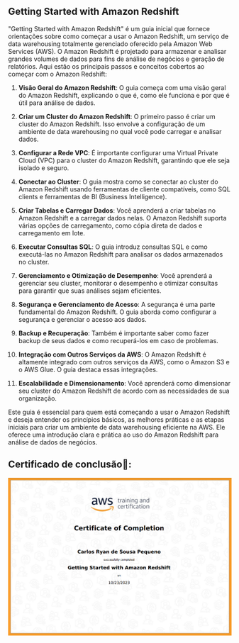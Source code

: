 
## Getting Started with Amazon Redshift

"Getting Started with Amazon Redshift" é um guia inicial que fornece orientações sobre como começar a usar o Amazon Redshift, um serviço de data warehousing totalmente gerenciado oferecido pela Amazon Web Services (AWS). O Amazon Redshift é projetado para armazenar e analisar grandes volumes de dados para fins de análise de negócios e geração de relatórios. Aqui estão os principais passos e conceitos cobertos ao começar com o Amazon Redshift:

1. **Visão Geral do Amazon Redshift**: O guia começa com uma visão geral do Amazon Redshift, explicando o que é, como ele funciona e por que é útil para análise de dados.

2. **Criar um Cluster do Amazon Redshift**: O primeiro passo é criar um cluster do Amazon Redshift. Isso envolve a configuração de um ambiente de data warehousing no qual você pode carregar e analisar dados.

3. **Configurar a Rede VPC**: É importante configurar uma Virtual Private Cloud (VPC) para o cluster do Amazon Redshift, garantindo que ele seja isolado e seguro.

4. **Conectar ao Cluster**: O guia mostra como se conectar ao cluster do Amazon Redshift usando ferramentas de cliente compatíveis, como SQL clients e ferramentas de BI (Business Intelligence).

5. **Criar Tabelas e Carregar Dados**: Você aprenderá a criar tabelas no Amazon Redshift e a carregar dados nelas. O Amazon Redshift suporta várias opções de carregamento, como cópia direta de dados e carregamento em lote.

6. **Executar Consultas SQL**: O guia introduz consultas SQL e como executá-las no Amazon Redshift para analisar os dados armazenados no cluster.

7. **Gerenciamento e Otimização de Desempenho**: Você aprenderá a gerenciar seu cluster, monitorar o desempenho e otimizar consultas para garantir que suas análises sejam eficientes.

8. **Segurança e Gerenciamento de Acesso**: A segurança é uma parte fundamental do Amazon Redshift. O guia aborda como configurar a segurança e gerenciar o acesso aos dados.

9. **Backup e Recuperação**: Também é importante saber como fazer backup de seus dados e como recuperá-los em caso de problemas.

10. **Integração com Outros Serviços da AWS**: O Amazon Redshift é altamente integrado com outros serviços da AWS, como o Amazon S3 e o AWS Glue. O guia destaca essas integrações.

11. **Escalabilidade e Dimensionamento**: Você aprenderá como dimensionar seu cluster do Amazon Redshift de acordo com as necessidades de sua organização.

Este guia é essencial para quem está começando a usar o Amazon Redshift e deseja entender os princípios básicos, as melhores práticas e as etapas iniciais para criar um ambiente de data warehousing eficiente na AWS. Ele oferece uma introdução clara e prática ao uso do Amazon Redshift para análise de dados de negócios.

## Certificado de conclusão🥇:

<img src="https://github.com/CarlosRyan07/Programa-Bolsas-CompassUOL/blob/main/Sprint_6/9_Getting_Started_with_Amazon_Redshift/Certificado/Certificado_Getting_Started_with_Amazon_Redshift.png" width="600">